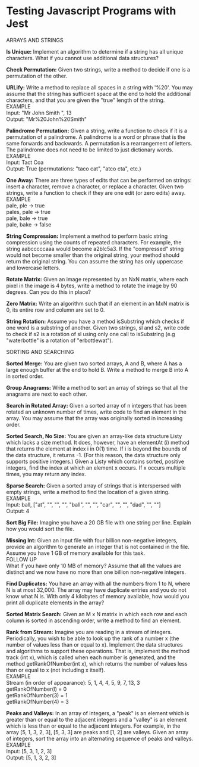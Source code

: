 # Testing Javascript Programs with Jest

ARRAYS AND STRINGS

<b>Is Unique:</b>
Implement an algorithm to determine if a string has all unique characters. What if you
cannot use additional data structures?

<b>Check Permutation:</b>
Given two strings, write a method to decide if one is a permutation of the other.

<b>URLify:</b>
Write a method to replace all spaces in a string with '%20'. You may assume that the
string has sufficient space at the end to hold the additional characters, and that you are
given the "true" length of the string.<br />
EXAMPLE<br />
Input: "Mr John Smith ", 13<br />
Output: "Mr%20John%20Smith"

<b>Palindrome Permutation:</b>
Given a string, write a function to check if it is a permutation of a palindrome.
A palindrome is a word or phrase that is the same forwards and backwards. A permutation
is a rearrangement of letters. The palindrome does not need to be limited to just
dictionary words.<br />
EXAMPLE<br />
Input: Tact Coa<br />
Output: True (permutations: "taco cat", "atco cta", etc.)

<b>One Away:</b>
There are three types of edits that can be performed on strings: insert a character,
remove a character, or replace a character. Given two strings, write a function to check
if they are one edit (or zero edits) away.<br />
EXAMPLE<br />
pale, ple -> true<br />
pales, pale -> true<br />
pale, bale -> true<br />
pale, bake -> false

<b>String Compression:</b>
Implement a method to perform basic string compression using the counts of repeated
characters. For example, the string aabcccccaaa would become a2blc5a3. If the "compressed"
string would not become smaller than the original string, your method should return the
original string. You can assume the string has only uppercase and lowercase letters.

<b>Rotate Matrix:</b>
Given an image represented by an NxN matrix, where each pixel in the image is 4 bytes,
write a method to rotate the image by 90 degrees. Can you do this in place?

<b>Zero Matrix:</b>
Write an algorithm such that if an element in an MxN matrix is 0, its entire row and
column are set to 0.

<b>String Rotation:</b>
Assume you have a method isSubstring which checks if one word is a substring of another.
Given two strings, sl and s2, write code to check if s2 is a rotation of sl using only one
call to isSubstring (e.g "waterbottle" is a rotation of "erbottlewat").

SORTING AND SEARCHING

<b>Sorted Merge:</b>
You are given two sorted arrays, A and B, where A has a large enough buffer at the end to
hold B. Write a method to merge B into A in sorted order.

<b>Group Anagrams:</b>
Write a method to sort an array of strings so that all the anagrams are next to each other.

<b>Search in Rotated Array:</b>
Given a sorted array of n integers that has been rotated an unknown number of times, write
code to find an element in the array. You may assume that the array was originally sorted
in increasing order.

<b>Sorted Search, No Size:</b>
You are given an array-like data structure Listy which lacks a size method. It does,
however, have an elementAt (i) method that returns the element at index i in 0(1) time.
If i is beyond the bounds of the data structure, it returns -1. (For this reason, the data
structure only supports positive integers.) Given a Listy which contains sorted, positive
integers, find the index at which an element x occurs. If x occurs multiple times, you may
return any index.

<b>Sparse Search:</b>
Given a sorted array of strings that is interspersed with empty strings, write a method to
find the location of a given string.<br />
EXAMPLE<br />
Input: ball, ["at", "", "", "", "ball", "", "", "car", "", "", "dad", "", ""]<br />
Output: 4

<b>Sort Big File:</b>
Imagine you have a 20 GB file with one string per line. Explain how you would sort the file.

<b>Missing Int:</b>
Given an input file with four billion non-negative integers, provide an algorithm to
generate an integer that is not contained in the file. Assume you have 1 GB of memory
available for this task.<br />
FOLLOW UP<br />
What if you have only 10 MB of memory? Assume that all the values are distinct and we now
have no more than one billion non-negative integers.

<b>Find Duplicates:</b>
You have an array with all the numbers from 1 to N, where N is at most 32,000. The array
may have duplicate entries and you do not know what N is. With only 4 kilobytes of memory
available, how would you print all duplicate elements in the array?

<b>Sorted Matrix Search:</b>
Given an M x N matrix in which each row and each column is sorted in ascending order,
write a method to find an element.

<b>Rank from Stream:</b>
Imagine you are reading in a stream of integers. Periodically, you wish to be able to look
up the rank of a number x (the number of values less than or equal to x). lmplement the
data structures and algorithms to support these operations. That is, implement the method
track (int x), which is called when each number is generated, and the method
getRankOfNumber(int x), which returns the number of values less than or equal to x
(not including x itself).<br />
EXAMPLE<br />
Stream (in order of appearance): 5, 1, 4, 4, 5, 9, 7, 13, 3<br />
getRankOfNumber(l) = 0<br />
getRankOfNumber(3) = 1<br />
getRankOfNumber(4) = 3

<b>Peaks and Valleys:</b>
In an array of integers, a "peak" is an element which is greater than or equal to the
adjacent integers and a "valley" is an element which is less than or equal to the adjacent
integers.
For example, in the array [5, 1, 3, 2, 3], [5, 3, 3] are peaks and [1, 2] are valleys.
Given an array of integers, sort the array into an alternating sequence of peaks and valleys.<br />
EXAMPLE<br />
Input: [5, 3, 1, 2, 3]<br />
Output: [5, 1, 3, 2, 3]
